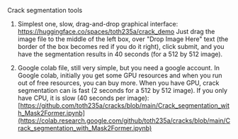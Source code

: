 Crack segmentation tools

1. Simplest one, slow, drag-and-drop graphical interface:
   https://huggingface.co/spaces/toth235a/crack_demo
   Just drag the image file to the middle of the left box, over "Drop Image Here" text (the border of the box becomes red if you do it right), click submit, and you have the segmentation results in 40 seconds (for a 512 by 512 image).
   
2. Google colab file, still very simple, but you need a google account. In Google colab, initially you get some GPU resources and when you run out of free resources, you can buy more. When you have GPU, crack segmentation can is fast (2 seconds for a 512 by 512 image). If you only have CPU, it is slow (40 seconds per image):
   [https://github.com/toth235a/cracks/blob/main/Crack_segmentation_with_Mask2Former.ipynb](https://colab.research.google.com/github/toth235a/cracks/blob/main/Crack_segmentation_with_Mask2Former.ipynb)
